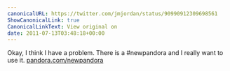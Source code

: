 ```yaml
---
canonicalURL: https://twitter.com/jmjordan/status/90990912309698561
ShowCanonicalLink: true
CanonicalLinkText: View original on
date: 2011-07-13T03:48:18+00:00
---
```

Okay, I think I have a problem. There is a #newpandora and I really want to use it. [pandora.com/newpandora](http://pandora.com/newpandora)